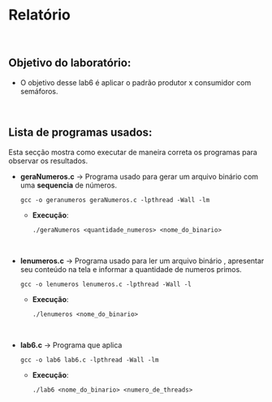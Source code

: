 
# Relatório

<br>

## Objetivo do laboratório:

- O objetivo desse lab6 é aplicar o padrão produtor x consumidor com semáforos.

<br>

## Lista de programas usados:

Esta secção mostra como executar de maneira correta os programas para observar os resultados.

- **geraNumeros.c** -> Programa usado para gerar um arquivo binário com uma **sequencia** de números.

  ``` gcc -o geranumeros geraNumeros.c -lpthread -Wall -lm ```

  - **Execução**:

    ``` ./geraNumeros <quantidade_numeros> <nome_do_binario> ```




<br>

- **lenumeros.c** -> Programa usado para ler um arquivo binário , apresentar seu conteúdo na tela e informar a quantidade de numeros primos.

  ``` gcc -o lenumeros lenumeros.c -lpthread -Wall -l ```

  - **Execução**:

     ``` ./lenumeros <nome_do_binario> ```



<br>

- **lab6.c** -> Programa que aplica 

  ``` gcc -o lab6 lab6.c -lpthread -Wall -lm ```

  - **Execução**:

      ``` ./lab6 <nome_do_binario> <numero_de_threads> ```

